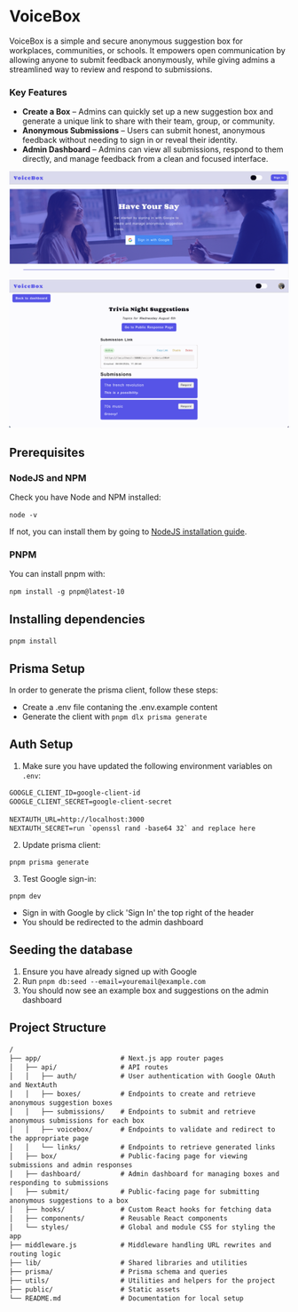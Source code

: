 # VoiceBox

VoiceBox is a simple and secure anonymous suggestion box for workplaces, communities, or schools. It empowers open communication by allowing anyone to submit feedback anonymously, while giving admins a streamlined way to review and respond to submissions.

### Key Features

- **Create a Box** – Admins can quickly set up a new suggestion box and generate a unique link to share with their team, group, or community.
- **Anonymous Submissions** – Users can submit honest, anonymous feedback without needing to sign in or reveal their identity.
- **Admin Dashboard** – Admins can view all submissions, respond to them directly, and manage feedback from a clean and focused interface.

![Hero section featuring two people talking in a workplace overlayed with signup instructions.](public/images/readme/hero-demo.png)
![Admin box page for a Trivia night suggestion box featuring two user submissions and admin responses](public/images/readme/admin-box-demo.png)

## Prerequisites

### NodeJS and NPM

Check you have Node and NPM installed:

`node -v`

If not, you can install them by going to [NodeJS installation guide](https://nodejs.org/en/download).

### PNPM

You can install pnpm with:

`npm install -g pnpm@latest-10`

## Installing dependencies

`pnpm install`

## Prisma Setup

In order to generate the prisma client, follow these steps:

- Create a .env file contaning the .env.example content
- Generate the client with `pnpm dlx prisma generate`

## Auth Setup

1. Make sure you have updated the following environment variables on `.env`:

```
GOOGLE_CLIENT_ID=google-client-id
GOOGLE_CLIENT_SECRET=google-client-secret

NEXTAUTH_URL=http://localhost:3000
NEXTAUTH_SECRET=run `openssl rand -base64 32` and replace here
```

2. Update prisma client:

```
pnpm prisma generate
```

3. Test Google sign-in:

```
pnpm dev
```

- Sign in with Google by click 'Sign In' the top right of the header
- You should be redirected to the admin dashboard

## Seeding the database

1. Ensure you have already signed up with Google
2. Run `pnpm db:seed --email=youremail@example.com`
3. You should now see an example box and suggestions on the admin dashboard

## Project Structure

```
/
├── app/                    # Next.js app router pages
│   ├── api/                # API routes
│   │   ├── auth/           # User authentication with Google OAuth and NextAuth
│   │   ├── boxes/          # Endpoints to create and retrieve anonymous suggestion boxes
│   │   ├── submissions/    # Endpoints to submit and retrieve anonymous submissions for each box
│   │   ├── voicebox/       # Endpoints to validate and redirect to the appropriate page
│   │   └── links/          # Endpoints to retrieve generated links
│   ├── box/                # Public-facing page for viewing submissions and admin responses
│   ├── dashboard/          # Admin dashboard for managing boxes and responding to submissions
│   ├── submit/             # Public-facing page for submitting anonymous suggestions to a box
│   ├── hooks/              # Custom React hooks for fetching data
│   ├── components/         # Reusable React components
│   └── styles/             # Global and module CSS for styling the app
├── middleware.js           # Middleware handling URL rewrites and routing logic
├── lib/                    # Shared libraries and utilities
├── prisma/                 # Prisma schema and queries
├── utils/                  # Utilities and helpers for the project
├── public/                 # Static assets
└── README.md               # Documentation for local setup
```
